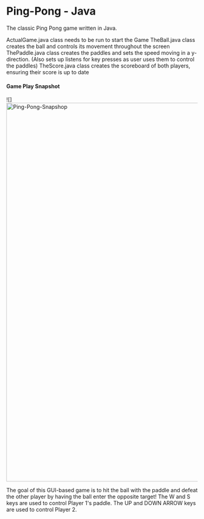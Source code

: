 # Ping-Pong - Java
The classic Ping Pong game written in Java.

ActualGame.java class needs to be run to start the Game
TheBall.java class creates the ball and controls its movement throughout the screen
ThePaddle.java class creates the paddles and sets the speed moving in a y-direction. 
(Also sets up listens for key presses as user uses them to control the paddles)
TheScore.java class creates the scoreboard of both players, ensuring their score is up to date

#### Game Play Snapshot
![]
<img width="996" alt="Ping-Pong-Snapshop" src="https://user-images.githubusercontent.com/94030022/169667299-97e1e524-b12d-44f7-bc69-747cfbedc298.png">

The goal of this GUI-based game is to hit the ball with the paddle and defeat the other player by having the ball enter the opposite target!
The W and S keys are used to control Player 1's paddle. The UP and DOWN ARROW keys are used to control Player 2.

